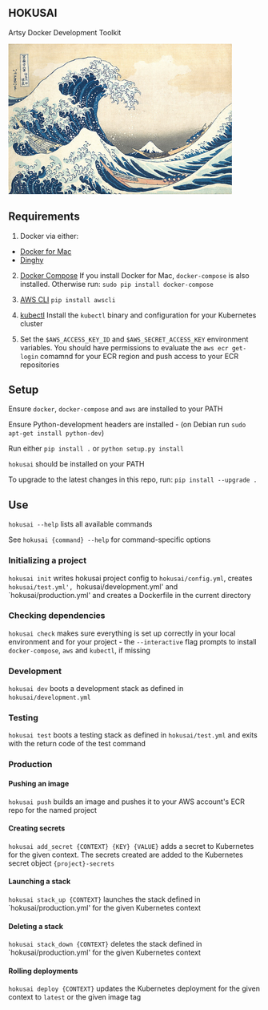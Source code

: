 HOKUSAI
-------

Artsy Docker Development Toolkit

<img height="300" src="hokusai.jpg">

## Requirements

1) Docker via either:
  - [Docker for Mac](https://docs.docker.com/docker-for-mac/)
  - [Dinghy](https://github.com/codekitchen/dinghy)

2) [Docker Compose](https://docs.docker.com/compose/) If you install Docker for Mac, `docker-compose` is also installed. Otherwise run: `sudo pip install docker-compose`

3) [AWS CLI](http://docs.aws.amazon.com/cli/latest/userguide/installing.html) `pip install awscli`

4) [kubectl](http://kubernetes.io/docs/user-guide/prereqs/) Install the `kubectl` binary and configuration for your Kubernetes cluster

4) Set the `$AWS_ACCESS_KEY_ID` and `$AWS_SECRET_ACCESS_KEY` environment variables.  You should have permissions to evaluate the `aws ecr get-login` comamnd for your ECR region and push access to your ECR repositories

## Setup

Ensure `docker`, `docker-compose` and `aws` are installed to your PATH

Ensure Python-development headers are installed - (on Debian run `sudo apt-get install python-dev`)

Run either `pip install .` or `python setup.py install`

`hokusai` should be installed on your PATH

To upgrade to the latest changes in this repo, run: `pip install --upgrade .`

## Use

`hokusai --help` lists all available commands

See `hokusai {command} --help` for command-specific options

### Initializing a project

`hokusai init` writes hokusai project config to `hokusai/config.yml`, creates `hokusai/test.yml', `hokusai/development.yml' and `hokusai/production.yml' and creates a Dockerfile in the current directory

### Checking dependencies

`hokusai check` makes sure everything is set up correctly in your local environment and for your project - the `--interactive` flag prompts to install `docker-compose`, `aws` and `kubectl`, if missing

### Development

`hokusai dev` boots a development stack as defined in `hokusai/development.yml`

### Testing

`hokusai test` boots a testing stack as defined in `hokusai/test.yml` and exits with the return code of the test command

### Production

#### Pushing an image

`hokusai push` builds an image and pushes it to your AWS account's ECR repo for the named project

#### Creating secrets

`hokusai add_secret {CONTEXT} {KEY} {VALUE}` adds a secret to Kubernetes for the given context.  The secrets created are added to the Kubernetes secret object `{project}-secrets`

#### Launching a stack

`hokusai stack_up {CONTEXT}` launches the stack defined in `hokusai/production.yml' for the given Kubernetes context

#### Deleting a stack

`hokusai stack_down {CONTEXT}` deletes the stack defined in `hokusai/production.yml' for the given Kubernetes context

#### Rolling deployments

`hokusai deploy {CONTEXT}` updates the Kubernetes deployment for the given context to `latest` or the given image tag
